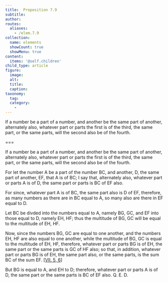 ```yaml
---
title:  Proposition 7.9
subtitle: 
author:
routes:
  aliases:
    - /elem.7.9
collection:
  name: elements
  showCount: true
  showMenu: true
content:
  items: '@self.children'
child_type: article
figure:
  image:
  alt:
  title:
  caption:
taxonomy:
  tag:
  category:
    - 
---
```


<p>
       <hi rend="ital">If a number be a part of a number, and another be the same part of another, alternately also, whatever part or parts the first is of the third, the same part, or the same parts, will the second also be of the fourth.</hi>
      </p>

===

<p>
       <span class="ital">If a number be a part of a number, and another be the same part of another, alternately also, whatever part or parts the first is of the third, the same part, or the same parts, will the second also be of the fourth.</span>
      </p>

<p>For let the number <span class="ital">A</span> be a part of the number <span class="ital">BC</span>, and another, <span class="ital">D</span>, the same part of another, <span class="ital">EF</span>, that <span class="ital">A</span> is of <span class="ital">BC</span>; I say that, alternately also, whatever part or parts <span class="ital">A</span> is of <span class="ital">D</span>, the same part or parts is <span class="ital">BC</span> of <span class="ital">EF</span> also. 
      </p>

<p>For since, whatever part <span class="ital">A</span> is of <span class="ital">BC</span>, the same part also is <span class="ital">D</span> of <span class="ital">EF</span>, therefore, as many numbers as there are in <span class="ital">BC</span> equal to <span class="ital">A</span>, so many also are there in <span class="ital">EF</span> equal to <span class="ital">D</span>. </p>

<p>Let <span class="ital">BC</span> be divded into the numbers equal to <span class="ital">A</span>, namely <span class="ital">BG</span>, <span class="ital">GC</span>, and <span class="ital">EF</span> into those equal to <span class="ital">D</span>, namely <span class="ital">EH</span>, <span class="ital">HF</span>; thus the multitude of <span class="ital">BG</span>, <span class="ital">GC</span> will be equal to the multitude of <span class="ital">EH</span>, <span class="ital">HF</span>. </p>

<p>Now, since the numbers <span class="ital">BG</span>, <span class="ital">GC</span> are equal to one another, and the numbers <span class="ital">EH</span>, <span class="ital">HF</span> are also equal to one another, while the multitude of <span class="ital">BG</span>, <span class="ital">GC</span> is equal to the multitude of <span class="ital">EH</span>, <span class="ital">HF</span>, therefore, whatever part or parts <span class="ital">BG</span> is of <span class="ital">EH</span>, the same part or the same parts is <span class="ital">GC</span> of <span class="ital">HF</span> also; so that, in addition, whatever part or parts <span class="ital">BG</span> is of <span class="ital">EH</span>, the same part also, or the same parts, is the sum <span class="ital">BC</span> of the sum <span class="ital">EF</span>. [<a href="/elem.7.5 elem.7.6">VII. 5, 6</a>] <pb n="310"/></p>

<p>But <span class="ital">BG</span> is equal to <span class="ital">A</span>, and <span class="ital">EH</span> to <span class="ital">D</span>; therefore, whatever part or parts <span class="ital">A</span> is of <span class="ital">D</span>, the same part or the same parts is <span class="ital">BC</span> of <span class="ital">EF</span> also. Q. E. D.</p>
